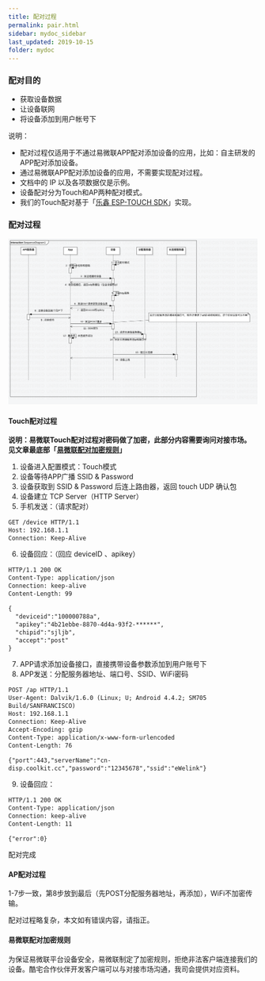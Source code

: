 ```yaml
---
title: 配对过程
permalink: pair.html
sidebar: mydoc_sidebar
last_updated: 2019-10-15
folder: mydoc
---
```



### 配对目的

- 获取设备数据
- 让设备联网
- 将设备添加到用户帐号下

说明：

- 配对过程仅适用于不通过易微联APP配对添加设备的应用，比如：自主研发的APP配对添加设备。
- 通过易微联APP配对添加设备的应用，不需要实现配对过程。
- 文档中的 IP 以及各项数据仅是示例。
- 设备配对分为Touch和AP两种配对模式。
- 我们的Touch配对基于「[乐鑫 ESP-TOUCH SDK](https://www.espressif.com/zh-hans/products/software/esp-touch/resources)」实现。


### 配对过程

![配对过程](img/pair.png)

#### Touch配对过程

**说明：易微联Touch配对过程对密码做了加密，此部分内容需要询问对接市场。见文章最底部「[易微联配对加密规则](#易微联配对加密规则)」**

1. 设备进入配置模式：Touch模式
2. 设备等待APP广播 SSID & Password 
3. 设备获取到 SSID & Password 后连上路由器，返回 touch UDP 确认包
4. 设备建立 TCP Server（HTTP Server）
5. 手机发送：（请求配对）
```
GET /device HTTP/1.1
Host: 192.168.1.1
Connection: Keep-Alive
```
6. 设备回应：（回应 deviceID 、apikey）
```
HTTP/1.1 200 OK  
Content-Type: application/json  
Connection: keep-alive
Content-Length: 99
```
```
{
  "deviceid":"100000788a",
  "apikey":"4b21ebbe-8870-4d4a-93f2-******",
  "chipid":"sjljb",
  "accept":"post"
}
```
7. APP请求添加设备接口，直接携带设备参数添加到用户账号下
8. APP发送：分配服务器地址、端口号、SSID、WiFi密码
```
POST /ap HTTP/1.1
User-Agent: Dalvik/1.6.0 (Linux; U; Android 4.4.2; SM705 Build/SANFRANCISCO)
Host: 192.168.1.1
Connection: Keep-Alive
Accept-Encoding: gzip
Content-Type: application/x-www-form-urlencoded
Content-Length: 76
```
```
{"port":443,"serverName":"cn-disp.coolkit.cc","password":"12345678","ssid":"eWelink"}
```
9. 设备回应：
```
HTTP/1.1 200 OK
Content-Type: application/json
Connection: keep-alive
Content-Length: 11
```
```
{"error":0}
```
配对完成

#### AP配对过程

1-7步一致，第8步放到最后（先POST分配服务器地址，再添加），WiFi不加密传输。

配对过程略复杂，本文如有错误内容，请指正。

#### 易微联配对加密规则

为保证易微联平台设备安全，易微联制定了加密规则，拒绝非法客户端连接我们的设备。酷宅合作伙伴开发客户端可以与对接市场沟通，我司会提供对应资料。